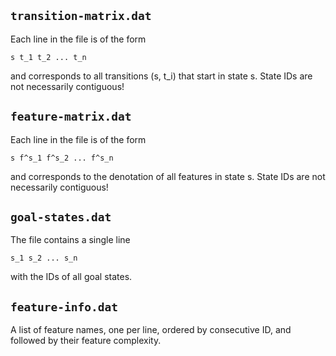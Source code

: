 

## `transition-matrix.dat`

Each line in the file is of the form

    s t_1 t_2 ... t_n

and corresponds to all transitions (s, t_i) that start in state s.
State IDs are not necessarily contiguous!


## `feature-matrix.dat`

Each line in the file is of the form

    s f^s_1 f^s_2 ... f^s_n

and corresponds to the denotation of all features in state s.
State IDs are not necessarily contiguous!

## `goal-states.dat`
The file contains a single line

    s_1 s_2 ... s_n

with the IDs of all goal states.

## `feature-info.dat`
A list of feature names, one per line, ordered by consecutive ID, and followed by their feature complexity.